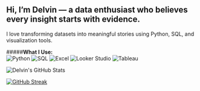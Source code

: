 ## Hi, I’m Delvin — a data enthusiast who believes every insight starts with evidence.  
I love transforming datasets into meaningful stories using Python, SQL, and visualization tools.

#####**What I Use:**  
![Python](https://img.shields.io/badge/Python-3776AB?logo=python&logoColor=white)
![SQL](https://img.shields.io/badge/SQL-4479A1?logo=postgresql&logoColor=white)
![Excel](https://img.shields.io/badge/Excel-217346?logo=microsoftexcel&logoColor=white)
![Looker Studio](https://img.shields.io/badge/Looker%20Studio-4285F4?logo=looker&logoColor=white)
![Tableau](https://img.shields.io/badge/Tableau-E97627?logo=tableau&logoColor=white)

![Delvin's GitHub Stats](https://github-readme-stats.vercel.app/api?username=yourusername&show_icons=true&theme=tokyonight)

[![GitHub Streak](https://github-readme-streak-stats.herokuapp.com/?user=yourusername&theme=tokyonight)](https://git.io/streak-stats)
